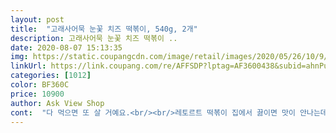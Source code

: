 ```yaml
---
layout: post 
title:  "고래사어묵 눈꽃 치즈 떡볶이, 540g, 2개" 
description: 고래사어묵 눈꽃 치즈 떡볶이 ..
date: 2020-08-07 15:13:35 
img: https://static.coupangcdn.com/image/retail/images/2020/05/26/10/9/bf6575c5-b22b-427f-a5f0-952645b96864.jpg 
linkUrl: https://link.coupang.com/re/AFFSDP?lptag=AF3600438&subid=ahnPublicAsk&pageKey=1624948438&itemId=2772362625&vendorItemId=70762188231&traceid=V0-113-13721db731ca36f8 
categories: [1012] 
color: BF360C 
price: 10900 
author: Ask View Shop 
cont:  "다 먹으면 또 살 거예요.<br/><br/>레토르트 떡볶이 집에서 끓이면 맛이 안나는데 이건 맛있네요 치즈도 왕창 들어있어서 맵지 않고 좋네요<br/>생각보다 맛있어요 저는  어묵을 조금더  추가해서  만들었어요  그래도  그양념으로도  충분하네요  치즈가  한봉지  가득  들어서  치즈양이  많아서  좋아요  저는  재주문의사  있어요<br/>치즈가 많이 들어 있어요.<br/> 가게에서 파는 것보다 더 맛있네요.<br/><br/>" 
---
```

